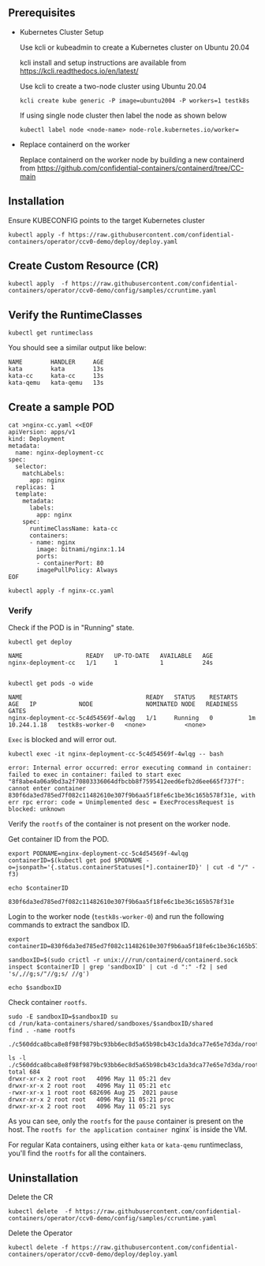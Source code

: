 ## Prerequisites

- Kubernetes Cluster Setup
  
  Use kcli or kubeadmin to create a Kubernetes cluster on Ubuntu 20.04

  kcli install and setup instructions are available from https://kcli.readthedocs.io/en/latest/

  Use kcli to create a two-node cluster using Ubuntu 20.04
  ```
  kcli create kube generic -P image=ubuntu2004 -P workers=1 testk8s
  ```

  If using single node cluster then label the node as shown below
  ```
  kubectl label node <node-name> node-role.kubernetes.io/worker=
  ```

- Replace containerd on the worker
  
  Replace containerd on the worker node by building a new containerd from https://github.com/confidential-containers/containerd/tree/CC-main


## Installation

Ensure KUBECONFIG points to the target Kubernetes cluster
```
kubectl apply -f https://raw.githubusercontent.com/confidential-containers/operator/ccv0-demo/deploy/deploy.yaml
```

## Create Custom Resource (CR)
```
kubectl apply  -f https://raw.githubusercontent.com/confidential-containers/operator/ccv0-demo/config/samples/ccruntime.yaml
```

## Verify the RuntimeClasses
```
kubectl get runtimeclass
```

You should see a similar output like below:

```
NAME        HANDLER     AGE
kata        kata        13s
kata-cc     kata-cc     13s
kata-qemu   kata-qemu   13s
```

## Create a sample POD

```
cat >nginx-cc.yaml <<EOF
apiVersion: apps/v1
kind: Deployment
metadata:
  name: nginx-deployment-cc
spec:
  selector:
    matchLabels:
      app: nginx
  replicas: 1
  template:
    metadata:
      labels:
        app: nginx
    spec:
      runtimeClassName: kata-cc
      containers:
      - name: nginx
        image: bitnami/nginx:1.14
        ports:
        - containerPort: 80
        imagePullPolicy: Always  
EOF

kubectl apply -f nginx-cc.yaml
```

### Verify 

Check if the POD is in "Running" state.

```
kubectl get deploy

NAME                  READY   UP-TO-DATE   AVAILABLE   AGE
nginx-deployment-cc   1/1     1            1           24s


kubectl get pods -o wide

NAME                                   READY   STATUS    RESTARTS   AGE   IP            NODE               NOMINATED NODE   READINESS GATES
nginx-deployment-cc-5c4d54569f-4wlqg   1/1     Running   0          1m    10.244.1.18   testk8s-worker-0   <none>           <none>
```

`Exec` is blocked and will error out.

```
kubectl exec -it nginx-deployment-cc-5c4d54569f-4wlqg -- bash

error: Internal error occurred: error executing command in container: failed to exec in container: failed to start exec "8f8abe4a06a9bd3a2f70803336064dfbcbb8f7595412eed6efb2d6ee665f737f": cannot enter container 830f6da3ed785ed7f082c11482610e307f9b6aa5f18fe6c1be36c165b578f31e, with err rpc error: code = Unimplemented desc = ExecProcessRequest is blocked: unknown
```

Verify the `rootfs` of the container is not present on the worker node.

Get container ID from the POD.

```
export PODNAME=nginx-deployment-cc-5c4d54569f-4wlqg
containerID=$(kubectl get pod $PODNAME -o=jsonpath='{.status.containerStatuses[*].containerID}' | cut -d "/" -f3)

echo $containerID

830f6da3ed785ed7f082c11482610e307f9b6aa5f18fe6c1be36c165b578f31e
```

Login to the worker node (`testk8s-worker-0`) and run the following commands to extract the sandbox ID.

```
export containerID=830f6da3ed785ed7f082c11482610e307f9b6aa5f18fe6c1be36c165b578f31e

sandboxID=$(sudo crictl -r unix:///run/containerd/containerd.sock inspect $containerID | grep 'sandboxID' | cut -d ":" -f2 | sed 's/,//g;s/"//g;s/ //g')

echo $sandboxID
```

Check container `rootfs`.
```
sudo -E sandboxID=$sandboxID su
cd /run/kata-containers/shared/sandboxes/$sandboxID/shared
find . -name rootfs

./c560ddca8bca8e8f98f9879bc93bb6ec8d5a65b98cb43c1da3dca77e65e7d3da/rootfs

ls -l ./c560ddca8bca8e8f98f9879bc93bb6ec8d5a65b98cb43c1da3dca77e65e7d3da/rootfs
total 684
drwxr-xr-x 2 root root   4096 May 11 05:21 dev
drwxr-xr-x 2 root root   4096 May 11 05:21 etc
-rwxr-xr-x 1 root root 682696 Aug 25  2021 pause
drwxr-xr-x 2 root root   4096 May 11 05:21 proc
drwxr-xr-x 2 root root   4096 May 11 05:21 sys

```

As you can see, only the `rootfs` for the `pause` container is present on the host. The `rootfs for the application container `nginx`
is inside the VM.
 
For regular Kata containers, using either `kata` or `kata-qemu` runtimeclass, you'll find the `rootfs` for all the containers.

## Uninstallation

Delete the CR
```
kubectl delete  -f https://raw.githubusercontent.com/confidential-containers/operator/ccv0-demo/config/samples/ccruntime.yaml
```

Delete the Operator
```
kubectl delete -f https://raw.githubusercontent.com/confidential-containers/operator/ccv0-demo/deploy/deploy.yaml
```
